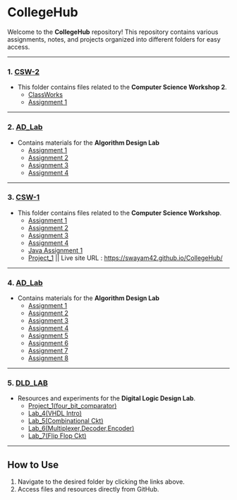 # CollegeHub

Welcome to the **CollegeHub** repository! This repository contains various assignments, notes, and projects organized into different folders for easy access.

---
### 1. **[CSW-2](./4th-SEM/CSW-2)**
   - This folder contains files related to the **Computer Science Workshop 2**. 
     - [ClassWorks](./4th-SEM/CSW-2/Classworks)
     - [Assignment 1](./4th-SEM/CSW-2/Assignment_1)
---

### 2. **[AD_Lab](./4th-SEM/AAD-2)**
   - Contains materials for the **Algorithm Design Lab**
     - [Assignment 1](./4th-SEM/AAD-2/Assignment_1)
     - [Assignment 2](./4th-SEM/AAD-2/Assignment_2)
     - [Assignment 3](./4th-SEM/AAD-2/Assignment_3)
     - [Assignment 4](./4th-SEM/AAD-2/Assignment_4)

---

### 3. **[CSW-1](./3rd-SEM/CSW)**
   - This folder contains files related to the **Computer Science Workshop**.
     - [Assignment 1](./3rd-SEM/CSW/Assignment_1)
     - [Assignment 2](./3rd-SEM/CSW/Assignment_2)
     - [Assignment 3](./3rd-SEM/CSW/Assignment_3)
     - [Assignment 4](./3rd-SEM/CSW/Assignment_4)
     - [Java Assignment 1](./3rd-SEM/CSW/Java_Assignment_1)
     - [Project_1](./3rd-SEM/CSW/Project_1) || Live site URL : https://swayam42.github.io/CollegeHub/
     

---

### 4. **[AD_Lab](./3rd-SEM/AD_Lab)**
   - Contains materials for the **Algorithm Design Lab**
     - [Assignment 1](./3rd-SEM/AD_Lab/Assignment_1)
     - [Assignment 2](./3rd-SEM/AD_Lab/Assignment_2)
     - [Assignment 3](./3rd-SEM/AD_Lab/Assignment_3)
     - [Assignment 4](./3rd-SEM/AD_Lab/Assignment_4)
     - [Assignment 5](./3rd-SEM/AD_Lab/Assignment_5)
     - [Assignment 6](./3rd-SEM/AD_Lab/Assignment_6)
     - [Assignment 7](./3rd-SEM/AD_Lab/Assignment_7)
     - [Assignment 8](./3rd-SEM/AD_Lab/Assignment_8)

---

### 5. **[DLD_LAB](./3rd-SEM/DLD_LAB)**
   - Resources and experiments for the **Digital Logic Design Lab**.
     - [Project_1(four_bit_comparator)](./3rd-SEM/DLD_LAB/Project_1)
     - [Lab_4(VHDL Intro)](./3rd-SEM/DLD_LAB/Lab_4)
     - [Lab_5(Combinational Ckt)](./3rd-SEM/DLD_LAB/Lab_5)
     - [Lab_6(Multiplexer,Decoder,Encoder)](./3rd-SEM/DLD_LAB/Lab_6)
     - [Lab_7(Flip Flop Ckt)](./3rd-SEM/DLD_LAB/Lab_7)
   
       

---

## How to Use
1. Navigate to the desired folder by clicking the links above.
2. Access files and resources directly from GitHub.

